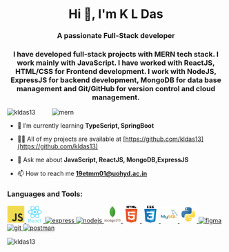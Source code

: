 <h1 align="center">Hi 👋, I'm K L Das</h1>
<h3 align="center">A passionate Full-Stack developer</h3>

<h3 align="center">I have developed full-stack projects with MERN tech stack. I work mainly with JavaScript. I have worked with ReactJS, HTML/CSS for Frontend development. I work with NodeJS, ExpressJS for backend development, MongoDB for data base management and Git/GitHub for version control and cloud management. </h3>

<img src="https://miro.medium.com/proxy/0*hU4zJiyVwWcM0L-w.webp" alt="mern" align="right" width="400">

<p align="left"> <img src="https://komarev.com/ghpvc/?username=kldas13&label=Profile%20views&color=0e75b6&style=flat" alt="kldas13" /> </p>

- 🌱 I’m currently learning **TypeScript, SpringBoot**

- 👨‍💻 All of my projects are available at [https://github.com/kldas13](https://github.com/kldas13)

- 💬 Ask me about **JavaScript, ReactJS, MongoDB,ExpressJS**

- 📫 How to reach me **19etmm01@uohyd.ac.in**

<p align="left">
</p>

<h3 align="left">Languages and Tools:</h3>
    <p align="left">
        <a href="https://developer.mozilla.org/en-US/docs/Web/JavaScript" target="_blank" rel="noreferrer">
            <img src="https://raw.githubusercontent.com/devicons/devicon/master/icons/javascript/javascript-original.svg"
                alt="javascript" width="40" height="40" />
        </a>
        <a href="https://reactjs.org/" target="_blank" rel="noreferrer">
            <img src="https://raw.githubusercontent.com/devicons/devicon/master/icons/react/react-original-wordmark.svg"
                alt="react" width="40" height="40" />
        </a>
        <a href="https://expressjs.com" target="_blank" rel="noreferrer" >
            <img style="background-color: white" src="https://cdn.icon-icons.com/icons2/2699/PNG/512/expressjs_logo_icon_169185.png"
                alt="express" width="40" height="40" />
        </a>
        <a href="https://nodejs.org" target="_blank" rel="noreferrer">
            <img style="background-color: white" src="https://cdn.freebiesupply.com/logos/large/2x/nodejs-1-logo-svg-vector.svg"
                alt="nodejs" width="40" height="40" />
        </a>
        <a href="https://www.mongodb.com/" target="_blank" rel="noreferrer">
            <img style="background-color: white" src="https://raw.githubusercontent.com/devicons/devicon/master/icons/mongodb/mongodb-original-wordmark.svg"
                alt="mongodb" width="40" height="40" />
        </a>
        <a href="https://www.w3.org/html/" target="_blank" rel="noreferrer">
            <img src="https://raw.githubusercontent.com/devicons/devicon/master/icons/html5/html5-original-wordmark.svg"
                alt="html5" width="40" height="40" />
        </a>
        <a href="https://www.w3schools.com/css/" target="_blank" rel="noreferrer">
            <img src="https://raw.githubusercontent.com/devicons/devicon/master/icons/css3/css3-original-wordmark.svg"
                alt="css3" width="40" height="40" />
        </a>
        <a href="https://www.mysql.com/" target="_blank" rel="noreferrer">
            <img src="https://raw.githubusercontent.com/devicons/devicon/master/icons/mysql/mysql-original-wordmark.svg"
                alt="mysql" width="40" height="40" />
        </a>
        <a href="https://www.python.org" target="_blank" rel="noreferrer">
            <img src="https://raw.githubusercontent.com/devicons/devicon/master/icons/python/python-original.svg"
                alt="python" width="40" height="40" />
        </a>
        <a href="https://www.figma.com/" target="_blank" rel="noreferrer">
            <img src="https://www.vectorlogo.zone/logos/figma/figma-icon.svg" alt="figma" width="40" height="40" />
        </a>
        <a href="https://git-scm.com/" target="_blank" rel="noreferrer">
            <img src="https://www.vectorlogo.zone/logos/git-scm/git-scm-icon.svg" alt="git" width="40" height="40" />
        </a>
        <a href="https://postman.com" target="_blank" rel="noreferrer">
            <img src="https://www.vectorlogo.zone/logos/getpostman/getpostman-icon.svg" alt="postman" width="40"
                height="40" />
        </a>
    </p>
<p><img align="center" src="https://github-readme-stats.vercel.app/api/top-langs?username=kldas13&show_icons=true&locale=en&layout=compact" alt="kldas13" /></p>
